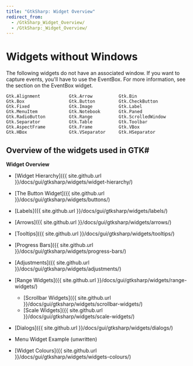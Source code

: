 ```yaml
---
title: "GtkSharp: Widget Overview"
redirect_from:
  - /GtkSharp_Widget_Overview/
  - /GtkSharp:_Widget_Overview/
---
```


Widgets without Windows
=======================

The following widgets do not have an associated window. If you want to capture events, you'll have to use the EventBox. For more information, see the section on the EventBox widget.

    Gtk.Alignment           Gtk.Arrow          Gtk.Bin
    Gtk.Box                 Gtk.Button         Gtk.CheckButton
    Gtk.Fixed               Gtk.Image          Gtk.Label
    Gtk.MenuItem            Gtk.Notebook       Gtk.Paned
    Gtk.RadioButton         Gtk.Range          Gtk.ScrolledWindow
    Gtk.Separator           Gtk.Table          Gtk.Toolbar
    Gtk.AspectFrame         Gtk.Frame          Gtk.VBox
    Gtk.HBox                Gtk.VSeparator     Gtk.HSeparator

Overview of the widgets used in GTK\#
-------------------------------------

**Widget Overview**

-   [Widget Hierarchy]({{ site.github.url }}/docs/gui/gtksharp/widgets/widget-hierarchy/)
-   [The Button Widget]({{ site.github.url }}/docs/gui/gtksharp/widgets/buttons/)
-   [Labels]({{ site.github.url }}/docs/gui/gtksharp/widgets/labels/)
-   [Arrows]({{ site.github.url }}/docs/gui/gtksharp/widgets/arrows/)
-   [Tooltips]({{ site.github.url }}/docs/gui/gtksharp/widgets/tooltips/)
-   [Progress Bars]({{ site.github.url }}/docs/gui/gtksharp/widgets/progress-bars/)
-   [Adjustments]({{ site.github.url }}/docs/gui/gtksharp/widgets/adjustments/)
-   [Range Widgets]({{ site.github.url }}/docs/gui/gtksharp/widgets/range-widgets/)
    -   [Scrollbar Widgets]({{ site.github.url }}/docs/gui/gtksharp/widgets/scrollbar-widgets/)
    -   [Scale Widgets]({{ site.github.url }}/docs/gui/gtksharp/widgets/scale-widgets/)

-   [Dialogs]({{ site.github.url }}/docs/gui/gtksharp/widgets/dialogs/)
-   Menu Widget Example (unwritten)
-   [Widget Colours]({{ site.github.url }}/docs/gui/gtksharp/widgets/widgets-colours/)


